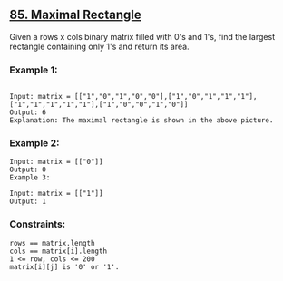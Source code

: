 ## [85. Maximal Rectangle](https://leetcode.com/problems/maximal-rectangle/description/)

Given a rows x cols binary matrix filled with 0's and 1's, find the largest rectangle containing only 1's and return its area.

 

### Example 1:
```

Input: matrix = [["1","0","1","0","0"],["1","0","1","1","1"],["1","1","1","1","1"],["1","0","0","1","0"]]
Output: 6
Explanation: The maximal rectangle is shown in the above picture.
```
### Example 2:
```
Input: matrix = [["0"]]
Output: 0
Example 3:

Input: matrix = [["1"]]
Output: 1
 ```

### Constraints:
```
rows == matrix.length
cols == matrix[i].length
1 <= row, cols <= 200
matrix[i][j] is '0' or '1'.
```
